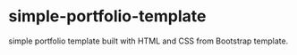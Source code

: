 # simple-portfolio-template
simple portfolio template built with HTML and CSS from Bootstrap template.
